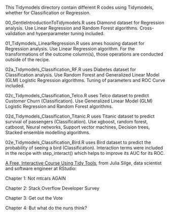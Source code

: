 This Tidymodels directory contain different R codes using Tidymodels, whether for Classification or Regression.

00_GentleIntroductionToTidymodels.R uses Diamond dataset for Regression analysis. Use Linear Regression and Random Forest algorithms. Cross-validation and hyperparameter tuning included.

01_Tidymodels_LinearRegression.R uses ames housing dataset for Regression analysis. Use Linear Regression algorithm. For the transformations of the outcome column(s), those operations are conducted outside of the recipe.

02a_Tidymodels_Classification_RF.R uses Diabetes dataset for Classification analysis. Use Random Forest and Generalized Linear Model (GLM) Logistic Regression algorithms. Tuning of parameters and ROC Curve included. 

02c_Tidymodels_Classification_Telco.R uses Telco dataset to predict Customer Churn (Classification). Use Generalized Linear Model (GLM) Logistic Regression and Random Forest algorithms.

02d_Tidymodels_Classification_Titanic.R uses Titanic dataset to predict survival of passengers (Classification). Use xgboost, random forest, catboost, Neural networks, Support vector machines, Decision trees, Stacked ensemble modelling algorithms.

02e_Tidymodels_Classification_Bird.R uses Bird dataset to predict the probability of seeing a bird (Classification). Interaction terms were included in the recipe with step_interact() which helps to improve its AUC for its ROC.

[A Free, Interactive Course Using Tidy Tools](https://supervised-ml-course.netlify.app/), from Julia Silge, data scientist and software engineer at RStudio:

Chapter 1: Not mtcars AGAIN

Chapter 2: Stack Overflow Developer Survey

Chapter 3: Get out the Vote

Chapter 4: But what do the nuns think?
